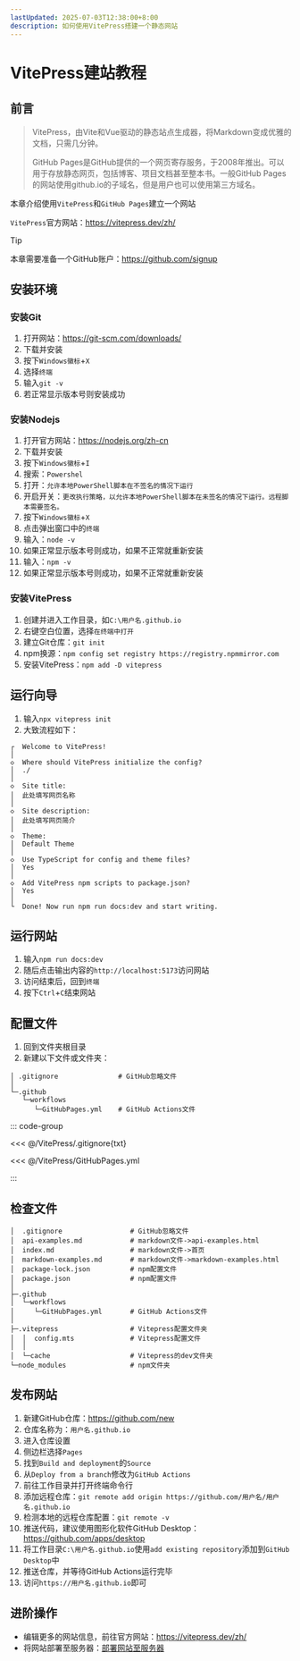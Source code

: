 ```yaml
---
lastUpdated: 2025-07-03T12:38:00+8:00
description: 如何使用VitePress搭建一个静态网站
---
```


# VitePress建站教程

## 前言

> VitePress，由Vite和Vue驱动的静态站点生成器，将Markdown变成优雅的文档，只需几分钟。
>
> GitHub Pages是GitHub提供的一个网页寄存服务，于2008年推出。可以用于存放静态网页，包括博客、项目文档甚至整本书。一般GitHub Pages的网站使用github.io的子域名，但是用户也可以使用第三方域名。

本章介绍使用`VitePress`和`GitHub Pages`建立一个网站

`VitePress`官方网站：<https://vitepress.dev/zh/>

> [!TIP]
> 本章需要准备一个GitHub账户：<https://github.com/signup>

## 安装环境

### 安装Git

1. 打开网站：<https://git-scm.com/downloads/>
2. 下载并安装
3. 按下`Windows徽标`+`X`
4. 选择`终端`
5. 输入`git -v`
6. 若正常显示版本号则安装成功

### 安装Nodejs

1. 打开官方网站：<https://nodejs.org/zh-cn>
2. 下载并安装
3. 按下`Windows徽标`+`I`
4. 搜索：`Powershel`
5. 打开：`允许本地PowerShell脚本在不签名的情况下运行`
6. 开启开关：`更改执行策略，以允许本地PowerShell脚本在未签名的情况下运行。远程脚本需要签名。`
7. 按下`Windows徽标`+`X`
8. 点击弹出窗口中的`终端`
9. 输入：`node -v`
10. 如果正常显示版本号则成功，如果不正常就重新安装
11. 输入：`npm -v`
12. 如果正常显示版本号则成功，如果不正常就重新安装

### 安装VitePress

1. 创建并进入工作目录，如`C:\用户名.github.io`
2. 右键空白位置，选择`在终端中打开`
3. 建立Git仓库：`git init`
4. npm换源：`npm config set registry https://registry.npmmirror.com`
5. 安装VitePress：`npm add -D vitepress`

## 运行向导

1. 输入`npx vitepress init`
2. 大致流程如下：

```ansi{7,10}
┌  Welcome to VitePress!
│
◇  Where should VitePress initialize the config?
│  ./
│
◇  Site title:
│  此处填写网页名称
│
◇  Site description:
│  此处填写网页简介
│
◇  Theme:
│  Default Theme
│
◇  Use TypeScript for config and theme files?
│  Yes
│
◇  Add VitePress npm scripts to package.json?
│  Yes
│
└  Done! Now run npm run docs:dev and start writing.
```

## 运行网站

1. 输入`npm run docs:dev`
2. 随后点击输出内容的`http://localhost:5173`访问网站
3. 访问结束后，回到`终端`
4. 按下`Ctrl`+`C`结束网站

## 配置文件

1. 回到文件夹根目录
2. 新建以下文件或文件夹：

```ansi
│ .gitignore               # GitHub忽略文件
│
└─.github
   └─workflows
      └─GitHubPages.yml    # GitHub Actions文件
```

::: code-group

<<< @/VitePress/.gitignore{txt}

<<< @/VitePress/GitHubPages.yml

:::

## 检查文件

```ansi
│  .gitignore                 # GitHub忽略文件
│  api-examples.md            # markdown文件->api-examples.html
│  index.md                   # markdown文件->首页
│  markdown-examples.md       # markdown文件->markdown-examples.html
│  package-lock.json          # npm配置文件
│  package.json               # npm配置文件
│
├─.github
│  └─workflows
│     └─GitHubPages.yml       # GitHub Actions文件
│
├─.vitepress                  # Vitepress配置文件夹
│  │  config.mts              # Vitepress配置文件
│  │
│  └─cache                    # Vitepress的dev文件夹
└─node_modules                # npm文件夹
```

## 发布网站

1. 新建GitHub仓库：<https://github.com/new>
2. 仓库名称为：`用户名.github.io`
3. 进入仓库设置
4. 侧边栏选择`Pages`
5. 找到`Build and deployment`的`Source`
6. 从`Deploy from a branch`修改为`GitHub Actions`
7. 前往工作目录并打开终端命令行
8. 添加远程仓库：`git remote add origin https://github.com/用户名/用户名.github.io`
9. 检测本地的远程仓库配置：`git remote -v`
10. 推送代码，建议使用图形化软件GitHub Desktop：<https://github.com/apps/desktop>
11. 将工作目录`C:\用户名.github.io`使用`add existing repository`添加到`GitHub Desktop`中
12. 推送仓库，并等待GitHub Actions运行完毕
13. 访问`https://用户名.github.io`即可

## 进阶操作

- 编辑更多的网站信息，前往官方网站：<https://vitepress.dev/zh/>
- 将网站部署至服务器：[部署网站至服务器](/WebsiteToServer/)
